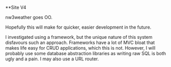 **Site V4

nw3weather goes OO.

Hopefully this will make for quicker, easier development in the future.

I investigated using a framework, but the unique nature of this system disfavours such an approach.
Frameworks have a lot of MVC bloat that makes life easy for CRUD applications, which this is not.
However, I will probably use some database abstraction libraries as writing raw SQL is both ugly and a pain. 
I may also use a URL router.